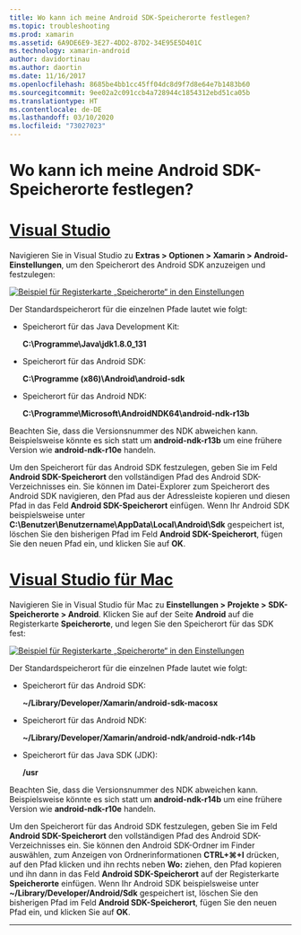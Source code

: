 ```yaml
---
title: Wo kann ich meine Android SDK-Speicherorte festlegen?
ms.topic: troubleshooting
ms.prod: xamarin
ms.assetid: 6A9DE6E9-3E27-4DD2-87D2-34E95E5D401C
ms.technology: xamarin-android
author: davidortinau
ms.author: daortin
ms.date: 11/16/2017
ms.openlocfilehash: 8685be4bb1cc45ff04dc8d9f7d8e64e7b1483b60
ms.sourcegitcommit: 9ee02a2c091ccb4a728944c1854312ebd51ca05b
ms.translationtype: HT
ms.contentlocale: de-DE
ms.lasthandoff: 03/10/2020
ms.locfileid: "73027023"
---
```

# <a name="where-can-i-set-my-android-sdk-locations"></a>Wo kann ich meine Android SDK-Speicherorte festlegen?

# <a name="visual-studio"></a>[Visual Studio](#tab/windows)

Navigieren Sie in Visual Studio zu **Extras > Optionen > Xamarin > Android-Einstellungen**, um den Speicherort des Android SDK anzuzeigen und festzulegen:

[![Beispiel für Registerkarte „Speicherorte“ in den Einstellungen](android-sdk-location-images/win/01-locations-sml.png)](android-sdk-location-images/win/01-locations.png#lightbox)

Der Standardspeicherort für die einzelnen Pfade lautet wie folgt:

- Speicherort für das Java Development Kit: 

    **C:\\Programme\\Java\\jdk1.8.0_131**

- Speicherort für das Android SDK: 

    **C:\\Programme (x86)\\Android\\android-sdk**

- Speicherort für das Android NDK: 

    **C:\\Programme\\Microsoft\\AndroidNDK64\\android-ndk-r13b**

Beachten Sie, dass die Versionsnummer des NDK abweichen kann. Beispielsweise könnte es sich statt um **android-ndk-r13b** um eine frühere Version wie **android-ndk-r10e** handeln.

Um den Speicherort für das Android SDK festzulegen, geben Sie im Feld **Android SDK-Speicherort** den vollständigen Pfad des Android SDK-Verzeichnisses ein. Sie können im Datei-Explorer zum Speicherort des Android SDK navigieren, den Pfad aus der Adressleiste kopieren und diesen Pfad in das Feld **Android SDK-Speicherort** einfügen.
Wenn Ihr Android SDK beispielsweise unter **C:\\Benutzer\\Benutzername\\AppData\\Local\\Android\\Sdk** gespeichert ist, löschen Sie den bisherigen Pfad im Feld **Android SDK-Speicherort**, fügen Sie den neuen Pfad ein, und klicken Sie auf **OK**.

# <a name="visual-studio-for-mac"></a>[Visual Studio für Mac](#tab/macos)

Navigieren Sie in Visual Studio für Mac zu **Einstellungen > Projekte > SDK-Speicherorte > Android**. Klicken Sie auf der Seite **Android** auf die Registerkarte **Speicherorte**, und legen Sie den Speicherort für das SDK fest:

[![Beispiel für Registerkarte „Speicherorte“ in den Einstellungen](android-sdk-location-images/mac/01-locations-sml.png)](android-sdk-location-images/mac/01-locations.png#lightbox)

Der Standardspeicherort für die einzelnen Pfade lautet wie folgt:

- Speicherort für das Android SDK: 

    **~/Library/Developer/Xamarin/android-sdk-macosx**

- Speicherort für das Android NDK: 

    **~/Library/Developer/Xamarin/android-ndk/android-ndk-r14b**

- Speicherort für das Java SDK (JDK): 

    **/usr**

Beachten Sie, dass die Versionsnummer des NDK abweichen kann. Beispielsweise könnte es sich statt um **android-ndk-r14b** um eine frühere Version wie **android-ndk-r10e** handeln.

Um den Speicherort für das Android SDK festzulegen, geben Sie im Feld **Android SDK-Speicherort** den vollständigen Pfad des Android SDK-Verzeichnisses ein. Sie können den Android SDK-Ordner im Finder auswählen, zum Anzeigen von Ordnerinformationen **CTRL+&#8984;+I** drücken, auf den Pfad klicken und ihn rechts neben **Wo:** ziehen, den Pfad kopieren und ihn dann in das Feld **Android SDK-Speicherort** auf der Registerkarte **Speicherorte** einfügen. Wenn Ihr Android SDK beispielsweise unter **~/Library/Developer/Android/Sdk** gespeichert ist, löschen Sie den bisherigen Pfad im Feld **Android SDK-Speicherort**, fügen Sie den neuen Pfad ein, und klicken Sie auf **OK**.

-----
